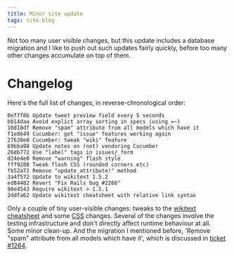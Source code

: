 ```yaml
---
title: Minor site update
tags: site blog
---
```


Not too many user visible changes, but this update includes a database migration and I like to push out such updates fairly quickly, before too many other changes accumulate on top of them.

# Changelog

Here's the full list of changes, in reverse-chronological order:

    0ef7f8b Update tweet preview field every 5 seconds
    bb14daa Avoid explict array sorting in specs (using =~)
    10d18df Remove "spam" attribute from all models which have it
    f1e8649 Cucumber: get "issue" features working again
    27638e0 Cucumber: tweak "wiki" feature
    69bba98 Update notes on (not) vendoring Cucumber
    26db772 Use "label" tags in issues/_form
    d24e4e0 Remove "warning" flash style
    fff9288 Tweak flash CSS (rounded corners etc)
    fb52a72 Remove "update_attribute!" method
    3a4f572 Update to wikitext 1.5.2
    ed84482 Revert "Fix Rails bug #2266"
    90e4543 Require wikitext > 1.5.1
    2ddfa62 Update wikitext cheatsheet with relative link syntax

Only a couple of tiny user-visible changes: tweaks to the [wikitext cheatsheet](/misc/wikitext_cheatsheet) and some [CSS](/wiki/CSS) changes. Several of the changes involve the testing infrastructure and don't directly affect runtime behaviour at all. Some minor clean-up. And the migration I mentioned before, 'Remove "spam" attribute from all models which have it', which is discussed in [ticket \#1264](/issues/1264).
